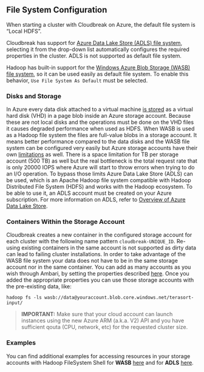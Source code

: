 ## File System Configuration

When starting a cluster with Cloudbreak on Azure, the default file system is “Local HDFS”.

Cloudbreak has support for [Azure Data Lake Store (ADLS) file system](https://hadoop.apache.org/docs/r3.0.0-alpha2/hadoop-azure-datalake/index.html), selecting it from the drop-down list automatically configures the required properties in the cluster. ADLS is not supported as default file system.   

Hadoop has built-in support for the [Windows Azure Blob Storage (WASB) file system](https://hadoop.apache.org/docs/current/hadoop-azure/index.html), so it can be
used easily as default file system. To enable this behavior, `Use File System As Default` must be selected.

### Disks and Storage

In Azure every data disk attached to a virtual machine [is stored](https://azure.microsoft.com/en-us/documentation/articles/virtual-machines-disks-vhds/) as a virtual hard disk (VHD) in a page blob inside an Azure storage account. Because these are not local disks and the operations must be done on the VHD files it causes degraded performance when used as HDFS.
When WASB is used as a Hadoop file system the files are full-value blobs in a storage account. It means better performance compared to the data disks and the WASB file system can be configured very easily but Azure storage accounts have their own [limitations](https://azure.microsoft.com/en-us/documentation/articles/azure-subscription-service-limits/#storage-limits) as well. There is a space limitation for TB per storage account (500 TB) as well but the real bottleneck is the total request rate that is only 20000 IOPS where Azure will start to throw errors when trying to do an I/O operation.
To bypass those limits Azure Data Lake Store (ADLS) can be used, which is an Apache Hadoop file system compatible with Hadoop Distributed File System (HDFS) and works with the Hadoop ecosystem. To be able to use it, an ADLS account must be created on your Azure subscription. For more information on ADLS, refer to [Overview of Azure Data Lake Store](https://azure.microsoft.com/en-us/documentation/articles/data-lake-store-overview/).

### Containers Within the Storage Account

Cloudbreak creates a new container in the configured storage account for each cluster with the following name
pattern `cloudbreak-UNIQUE_ID`. Re-using existing containers in the same account is not supported as dirty data can
lead to failing cluster installations. In order to take advantage of the WASB file system your data does not have to
be in the same storage account nor in the same container. You can add as many accounts as you wish through Ambari, by
 setting the properties described [here](https://hadoop.apache.org/docs/stable/hadoop-azure/index.html). Once you
 added the appropriate properties you can use those storage accounts with the pre-existing data, like:
```
hadoop fs -ls wasb://data@youraccount.blob.core.windows.net/terasort-input/
```

> **IMPORTANT:** Make sure that your cloud account can launch instances using the new Azure ARM (a.k.a. V2) API and
you have sufficient qouta (CPU, network, etc) for the requested cluster size.

### Examples

You can find additional examples for accessing resources in your storage accounts with Hadoop FileSystem Shell for **WASB** [here](https://hadoop.apache.org/docs/stable/hadoop-azure/index.html#Accessing_wasb_URLs) and for **ADLS** [here](https://hadoop.apache.org/docs/current/hadoop-azure-datalake/index.html#Accessing_adl_URLs).
